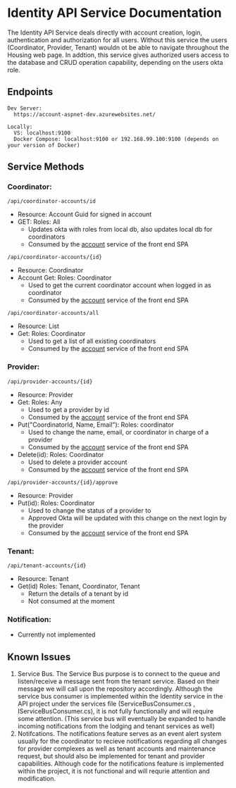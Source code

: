 # Identity API Service Documentation
  The Identity API Service deals directly with account creation, login, authentication and authorization for all users. Without this service the users (Coordinator, Provider, Tenant) wouldn ot be able to navigate throughout the Housing web page. In addtion, this service gives authorized users access to the database and CRUD operation capability, depending on the users okta role.
## Endpoints
```
Dev Server:
  https://account-aspnet-dev.azurewebsites.net/

Locally:
  VS: localhost:9100
  Docker Compose: localhost:9100 or 192.168.99.100:9100 (depends on your version of Docker)
```
## Service Methods
### Coordinator:

```
/api/coordinator-accounts/id 
```
- Resource: Account Guid for signed in account 
- GET: Roles: All 
    - Updates okta with roles from local db, also updates local db for coordinators 
    - Consumed by the [account] service of the front end SPA

 ``` 
/api/coordinator-accounts/{id}
```
- Resource: Coordinator 
- Account Get: Roles: Coordinator 
    - Used to get the current coordinator account when logged in as coordinator 
    - Consumed by the [account] service of the front end SPA

```
/api/coordinator-accounts/all
```
- Resource: List 
- Get: Roles: Coordinator 
    - Used to get a list of all existing coordinators 
    - Consumed by the [account] service of the front end SPA


### Provider: 

```
/api/provider-accounts/{id} 
```
- Resource: Provider 
- Get: Roles: Any 
    - Used to get a provider by id 
    - Consumed by the [account] service of the front end SPA
- Put("CoordinatorId, Name, Email"): Roles: coordinator 
    - Used to change the name, email, or coordinator in charge of a provider 
    - Consumed by the [account] service of the front end SPA
- Delete(id): Roles: Coordinator 
    - Used to delete a provider account 
    - Consumed by the [account] service of the front end SPA

```    
/api/provider-accounts/{id}/approve
```
- Resource: Provider 
- Put(id): Roles: Coordinator 
    - Used to change the status of a provider to 
    - Approved Okta will be updated with this change on the next login by the provider 
    - Consumed by the [account] service of the front end SPA

### Tenant: 

```
/api/tenant-accounts/{id}
```
- Resource: Tenant 
- Get(id) Roles: Tenant, Coordinator, Tenant 
    - Return the details of a tenant by id 
    - Not consumed at the moment


### Notification:
- Currently not implemented
## Known Issues
1. Service Bus. The Service Bus purpose is to connect to the queue and listen/receive a message sent from the tenant service. Based on their message we will call upon the repository accordingly. Although the service bus consumer is implemented within the Identity service in the API project under the services file (ServiceBusConsumer.cs , IServiceBusConsumer.cs), it is not fully functionally and will require some attention. (This service bus will eventually be expanded to handle incoming notifications from the lodging and tenant services as well) 
2. Notifcations. The notifications feature serves as an event alert system usually for the coordinator to recieve notifications regarding all changes for provider complexes as well as tenant accounts and maintenance request, but should also be implemented for tenant and provider capabilities. Although code for the notifications feature is implemented within the project, it is not functional and will requrie attention and modification.

[account]: https://github.com/revaturexyz/housing/blob/master/Documentation/Services/Identity/Account.md
